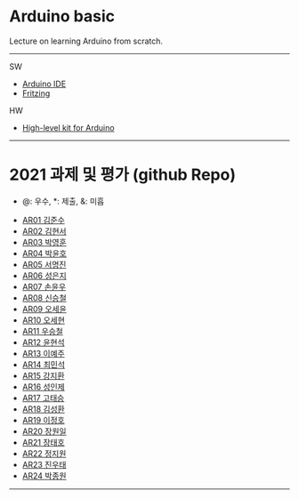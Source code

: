 # Arduino basic
Lecture on learning Arduino from scratch.


---

SW

- [Arduino IDE](https://www.arduino.cc/)
- [Fritzing](http://fritzing.org/download/)

HW

- [High-level kit for Arduino](http://arduinostory.com/goods/goods_view.php?goodsNo=1000000306)

---

# 2021 과제 및 평가 (github Repo)
* @: 우수, *: 제출, &: 미흡

- [AR01 김준수]()
- [AR02 김현서]()
- [AR03 박영훈]()
- [AR04 박윤호]()
- [AR05 서명진]()
- [AR06 성은지]()
- [AR07 손윤우]()
- [AR08 신승철]()
- [AR09 오세윤]()
- [AR10 오세현]()
- [AR11 우승철]()
- [AR12 윤현석]()
- [AR13 이예주]()
- [AR14 최민석]()
- [AR15 강지환]()
- [AR16 성인제]()
- [AR17 고태승]()
- [AR18 김성환]()
- [AR19 이정호]()
- [AR20 장원일]()
- [AR21 장태호]()
- [AR22 정지원]()
- [AR23 진우태]()
- [AR24 박종원]()

---




